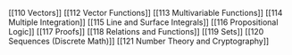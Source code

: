 [[110 Vectors]]
[[112 Vector Functions]]
[[113 Multivariable Functions]]
[[114 Multiple Integration]]
[[115 Line and Surface Integrals]]
[[116 Propositional Logic]]
[[117 Proofs]]
[[118 Relations and Functions]]
[[119 Sets]]
[[120 Sequences (Discrete Math)]]
[[121 Number Theory and Cryptography]]

